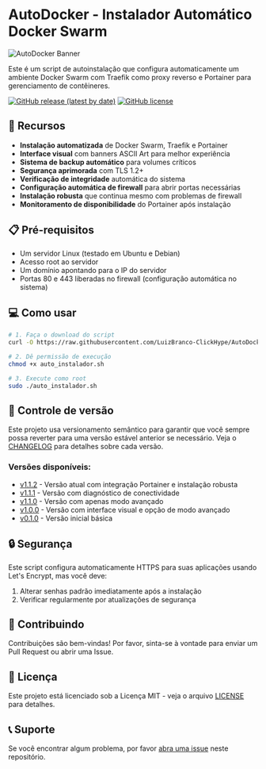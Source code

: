 # AutoDocker - Instalador Automático Docker Swarm

![AutoDocker Banner](https://via.placeholder.com/800x200/0d47a1/ffffff?text=AutoDocker)

Este é um script de autoinstalação que configura automaticamente um ambiente Docker Swarm com Traefik como proxy reverso e Portainer para gerenciamento de contêineres.

[![GitHub release (latest by date)](https://img.shields.io/github/v/release/LuizBranco-ClickHype/AutoDocker)](https://github.com/LuizBranco-ClickHype/AutoDocker/releases)
[![GitHub license](https://img.shields.io/github/license/LuizBranco-ClickHype/AutoDocker)](https://github.com/LuizBranco-ClickHype/AutoDocker/blob/main/LICENSE)

## 🚀 Recursos

- **Instalação automatizada** de Docker Swarm, Traefik e Portainer
- **Interface visual** com banners ASCII Art para melhor experiência
- **Sistema de backup automático** para volumes críticos
- **Segurança aprimorada** com TLS 1.2+
- **Verificação de integridade** automática do sistema
- **Configuração automática de firewall** para abrir portas necessárias
- **Instalação robusta** que continua mesmo com problemas de firewall
- **Monitoramento de disponibilidade** do Portainer após instalação

## 📋 Pré-requisitos

- Um servidor Linux (testado em Ubuntu e Debian)
- Acesso root ao servidor
- Um domínio apontando para o IP do servidor
- Portas 80 e 443 liberadas no firewall (configuração automática no sistema)

## 💻 Como usar

```bash
# 1. Faça o download do script
curl -O https://raw.githubusercontent.com/LuizBranco-ClickHype/AutoDocker/main/auto_instalador.sh

# 2. Dê permissão de execução
chmod +x auto_instalador.sh

# 3. Execute como root
sudo ./auto_instalador.sh
```

## 🔄 Controle de versão

Este projeto usa versionamento semântico para garantir que você sempre possa reverter para uma versão estável anterior se necessário. Veja o [CHANGELOG](CHANGELOG.md) para detalhes sobre cada versão.

### Versões disponíveis:

- [v1.1.2](./versoes/v1.1.2/) - Versão atual com integração Portainer e instalação robusta
- [v1.1.1](./versoes/v1.1.1/) - Versão com diagnóstico de conectividade
- [v1.1.0](./versoes/v1.1.0/) - Versão com apenas modo avançado
- [v1.0.0](./versoes/v1.0.0/) - Versão com interface visual e opção de modo avançado
- [v0.1.0](./versoes/v0.1.0/) - Versão inicial básica

## 🔒 Segurança

Este script configura automaticamente HTTPS para suas aplicações usando Let's Encrypt, mas você deve:

1. Alterar senhas padrão imediatamente após a instalação
2. Verificar regularmente por atualizações de segurança

## 🤝 Contribuindo

Contribuições são bem-vindas! Por favor, sinta-se à vontade para enviar um Pull Request ou abrir uma Issue.

## 📜 Licença

Este projeto está licenciado sob a Licença MIT - veja o arquivo [LICENSE](LICENSE) para detalhes.

## 📞 Suporte

Se você encontrar algum problema, por favor [abra uma issue](https://github.com/LuizBranco-ClickHype/AutoDocker/issues/new) neste repositório. 
